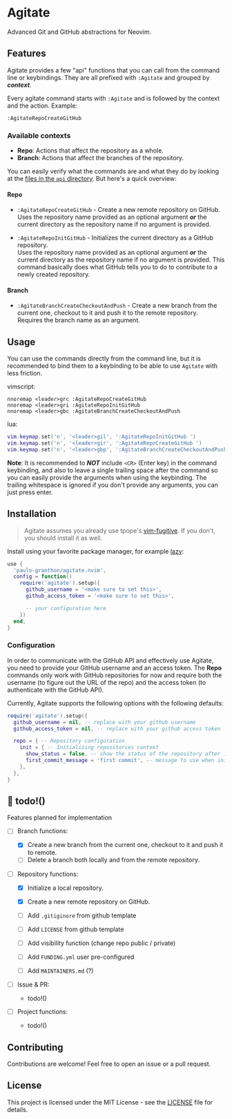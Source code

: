 # Agitate

Advanced Git and GitHub abstractions for Neovim.

## Features

Agitate provides a few "api" functions that you can
call from the command line or keybindings.
They are all prefixed with `:Agitate` and grouped by **_context_**.

Every agitate command starts with `:Agitate` and is followed by the
context and the action. Example:

```vim
:AgitateRepoCreateGitHub
```

### Available contexts

- **Repo**: Actions that affect the repository as a whole.
- **Branch**: Actions that affect the branches of the repository.

You can easily verify what the commands are and what they do by looking at the
[files in the `api` directory](./lua/agitate/api). But here's a quick overview:

#### Repo

- `:AgitateRepoCreateGitHub` - Create a new remote repository on GitHub.  
  Uses the repository name provided as an optional argument **_or_** the current
  directory as the repository name if no argument is provided.

- `:AgitateRepoInitGitHub` - Initializes the current directory as a GitHub
  repository.  
  Uses the repository name provided as an optional argument **_or_** the current
  directory as the repository name if no argument is provided.
  This command basically does what GitHub tells you to do to contribute to a
  newly created repository.

#### Branch

- `:AgitateBranchCreateCheckoutAndPush` - Create a new branch from the current
  one, checkout to it and push it to the remote repository.  
  Requires the branch name as an argument.

## Usage

You can use the commands directly from the command line, but it is recommended
to bind them to a keybinding to be able to use `Agitate` with less friction.

vimscript:

```vim
nnoremap <leader>grc :AgitateRepoCreateGitHub
nnoremap <leader>gri :AgitateRepoInitGitHub
nnoremap <leader>gbc :AgitateBranchCreateCheckoutAndPush
```

lua:

```lua
vim.keymap.set('n', '<leader>gil', ':AgitateRepoInitGitHub ')
vim.keymap.set('n', '<leader>gir', ':AgitateRepoCreateGitHub ')
vim.keymap.set('n', '<leader>gbp', ':AgitateBranchCreateCheckoutAndPush ')
```

**Note**: It is recommended to **_NOT_** include `<CR>` (Enter key) in the command
keybinding, and also to leave a single trailing space after the command so you can
easily provide the arguments when using the keybinding. The trailing whitespace is
ignored if you don't provide any arguments, you can just press enter.

## Installation

> Agitate assumes you already use tpope's [vim-fugitive](github.com/tpope/vim-fugitive).
> If you don't, you should install it as well.

Install using your favorite package manager, for example [lazy](github.com/folke/lazy.nvim):

```lua
use {
  'paulo-granthon/agitate.nvim',
  config = function()
    require('agitate').setup({
      github_username = '<make sure to set this>',
      github_access_token = '<make sure to set this>',

      -- your configuration here
    })
  end,
}
```

### Configuration

In order to communicate with the GitHub API and effectively use Agitate, you need
to provide your GitHub username and an access token. The **Repo** commands only
work with GitHub repositories for now and require both the username (to figure out
the URL of the repo) and the access token (to authenticate with the GitHub API).

Currently, Agitate supports the following options with the following defaults:

```lua
require('agitate').setup({
  github_username = nil, -- replace with your github username
  github_access_token = nil, -- replace with your github access token

  repo = { -- Repository configuration
    init = { -- Initializing repositories context
      show_status = false, -- show the status of the repository after initializing it
      first_commit_message = 'first commit', -- message to use when initializing locally
    },
  },
}

```

## 📝 todo!()

Features planned for implementation

- [ ] Branch functions:

  - [x] Create a new branch from the current one, checkout to it and push it to remote.
  - [ ] Delete a branch both locally and from the remote repository.

- [ ] Repository functions:

  - [x] Initialize a local repository.
  - [x] Create a new remote repository on GitHub.

  - [ ] Add `.gitiginore` from github template
  - [ ] Add `LICENSE` from github template

  - [ ] Add visibility function (change repo public / private)

  - [ ] Add `FUNDING.yml` user pre-configured
  - [ ] Add `MAINTAINERS.md` (?)

- [ ] Issue & PR:
  - todo!()

- [ ] Project functions:
  - todo!()

## Contributing

Contributions are welcome! Feel free to open an issue or a pull request.

## License

This project is licensed under the MIT License -
see the [LICENSE](./LICENSE) file for details.
